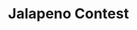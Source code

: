 ---
templateKey: cook-off
title: Jalapeno Contest
image: jalapeno.jpg
prevYears:
  - year: 2019
    winners:
      firstPlace:
        winnersName: Mary Romano
        winnersPicture: winners/2019-jalapeno-1st.jpg
      secondPlace:
        winnersName: 912 Live Crew
        winnersPicture: winners/2019-jalapeno-2nd.jpg
      thirdPlace:
        winnersName: Safety Third
        winnersPicture: winners/2019-jalapeno-3rd.jpg
  - year: 2018
    winners:
      firstPlace:
        winnersName: 912 Live Crew
        winnersPicture: winners/2018-jalapeno-1st.jpg
      secondPlace:
        winnersName: Spice Girls
        winnersPicture: winners/2018-jalapeno-2nd.jpg
      thirdPlace:
        winnersName: Triple T Cookers
        winnersPicture: winners/2018-jalapeno-3rd.jpg
  - year: 2017
    winners:
      firstPlace:
        winnersPicture: winners/2017-jalapeno-1st.jpg
      secondPlace:
        winnersPicture: winners/2017-jalapeno-2nd.jpg
---